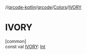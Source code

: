 //[qrcode-kotlin](../../../index.md)/[qrcode](../index.md)/[Colors](index.md)/[IVORY](-i-v-o-r-y.md)

# IVORY

[common]\
const val [IVORY](-i-v-o-r-y.md): [Int](https://kotlinlang.org/api/latest/jvm/stdlib/kotlin/-int/index.html)
